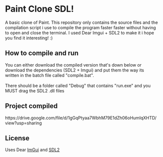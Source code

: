 # Paint Clone SDL!
A basic clone of Paint. This repository only contains the source files and the compilation script i use to compile the program faster faster without having to open and close the terminal. I used Dear Imgui + SDL2 to make it i hope you find it interesting! :)

<h2> How to compile and run </h2>
You can either download the compiled version that's down below or download the dependencies (SDL2 + Imgui) and put them the way its written in the batch file called "compile.bat". <br><br>
There should be a folder called "Debug" that contains "run.exe" and you MUST drag the SDL2 .dll files

<h2> Project compiled </h2>
https://drive.google.com/file/d/1gGqPtyaa7WbhM79E1dZh06oHumIqXHTD/view?usp=sharing


<h2> License </h2>
Uses Dear <a href="https://github.com/ocornut/imgui">ImGui</a> and <a href="https://www.libsdl.org/"> SDL2 </a>
